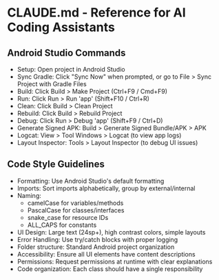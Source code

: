# CLAUDE.md - Reference for AI Coding Assistants

## Android Studio Commands
- Setup: Open project in Android Studio
- Sync Gradle: Click "Sync Now" when prompted, or go to File > Sync Project with Gradle Files
- Build: Click Build > Make Project (Ctrl+F9 / Cmd+F9)
- Run: Click Run > Run 'app' (Shift+F10 / Ctrl+R)
- Clean: Click Build > Clean Project
- Rebuild: Click Build > Rebuild Project
- Debug: Click Run > Debug 'app' (Shift+F9 / Ctrl+D)
- Generate Signed APK: Build > Generate Signed Bundle/APK > APK
- Logcat: View > Tool Windows > Logcat (to view app logs)
- Layout Inspector: Tools > Layout Inspector (to debug UI issues)

## Code Style Guidelines
- Formatting: Use Android Studio's default formatting
- Imports: Sort imports alphabetically, group by external/internal
- Naming: 
  - camelCase for variables/methods
  - PascalCase for classes/interfaces
  - snake_case for resource IDs
  - ALL_CAPS for constants
- UI Design: Large text (24sp+), high contrast colors, simple layouts
- Error Handling: Use try/catch blocks with proper logging
- Folder structure: Standard Android project organization
- Accessibility: Ensure all UI elements have content descriptions
- Permissions: Request permissions at runtime with clear explanations
- Code organization: Each class should have a single responsibility